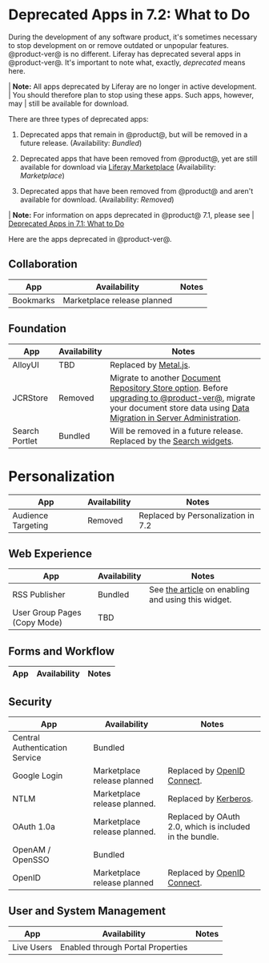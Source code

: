 # Deprecated Apps in 7.2: What to Do 

During the development of any software product, it's sometimes necessary to stop
development on or remove outdated or unpopular features. @product-ver@ is no
different. Liferay has deprecated several apps in @product-ver@. It's important
to note what, exactly, *deprecated* means here. 

| **Note:** All apps deprecated by Liferay are no longer in active development.
| You should therefore plan to stop using these apps. Such apps, however, may
| still be available for download.

There are three types of deprecated apps: 

1.  Deprecated apps that remain in @product@, but will be removed in a future
    release. (Availability: *Bundled*)

2.  Deprecated apps that have been removed from @product@, yet are still 
    available for download via [Liferay
    Marketplace](https://web.liferay.com/marketplace) (Availability:
    *Marketplace*) 

3.  Deprecated apps that have been removed from @product@ and aren't available 
    for download. (Availability: *Removed*) 

| **Note:** For information on apps deprecated in @product@ 7.1, please see 
| [Deprecated Apps in 7.1: What to Do](/docs/7-1/deploy/-/knowledge_base/d/deprecated-apps-in-7-1-what-to-do)

Here are the apps deprecated in @product-ver@. 

## Collaboration

| App |  Availability |  Notes |
| --- | ------------- | ------ |
| Bookmarks | Marketplace release planned |  |

## Foundation

| App |  Availability |  Notes |
| --- | ------------- | ------ |
| AlloyUI | TBD | Replaced by [Metal.js](https://metaljs.com/). | 
| JCRStore | Removed | Migrate to another [Document Repository Store option](/docs/7-2/deploy/-/knowledge_base/d/document-repository-configuration). Before [upgrading to @product-ver@](/docs/7-2/deploy/-/knowledge_base/d/upgrading-to-product-ver), migrate your document store data using [Data Migration in Server Administration](/docs/7-2/user/-/knowledge_base/u/server-administration). |
| Search Portlet | Bundled | Will be removed in a future release. Replaced by the [Search widgets](/docs/7-1/user/-/knowledge_base/u/whats-new-with-search). |

# Personalization
| App |  Availability |  Notes |
| --- | ------------- | ------ |
| Audience Targeting | Removed | Replaced by Personalization in 7.2 | 

## Web Experience

| App |  Availability |  Notes |
| --- | ------------- | ------ |
| RSS Publisher | Bundled | See [the article](/docs/7-1/user/-/knowledge_base/u/the-rss-publisher-widget) on enabling and using this widget. |
| User Group Pages (Copy Mode) | TBD |  |

## Forms and Workflow

| App |  Availability |  Notes |
| --- | ------------- | ------ |

## Security

| App |  Availability |  Notes |
| --- | ------------------ | ----------- |
| Central Authentication Service | Bundled |   |
| Google Login | Marketplace release planned | Replaced by [OpenID Connect](/docs/7-2/deploy/-/knowledge_base/d/authenticating-with-openid-connect). |
| NTLM | Marketplace release planned. | Replaced by [Kerberos](/docs/7-2/deploy/-/knowledge_base/d/authenticating-with-kerberos). |
| OAuth 1.0a | Marketplace release planned. | Replaced by OAuth 2.0, which is included in the bundle. |
| OpenAM / OpenSSO | Bundled |  |
| OpenID | Marketplace release planned | Replaced by [OpenID Connect](/docs/7-2/deploy/-/knowledge_base/d/authenticating-with-openid-connect). |

## User and System Management
| App |  Availability |  Notes |
| --- | ------------------ | ----------- |
| Live Users | Enabled through Portal Properties |  |
